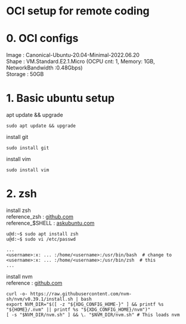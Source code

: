 OCI setup for remote coding
===

# 0. OCI configs
Image : Canonical-Ubuntu-20.04-Minimal-2022.06.20  
Shape : VM.Standard.E2.1.Micro (OCPU cnt: 1, Memory: 1GB, NetworkBandwidth :0.48Gbps)  
Storage : 50GB

# 1. Basic ubuntu setup
apt update && upgrade
```console
sudo apt update && upgrade
```

install git
```console
sudo install git
```

install vim
```console
sudo install vim
```

# 2. zsh
install zsh  
reference_zsh : [github.com](https://github.com/ohmyzsh/ohmyzsh/wiki/Installing-ZSH#install-and-set-up-zsh-as-default "https://github.com/ohmyzsh/ohmyzsh/wiki/Installing-ZSH#install-and-set-up-zsh-as-default")  
reference_$SHELL : [askubuntu.com](https://askubuntu.com/questions/131823/how-to-make-zsh-the-default-shell "https://askubuntu.com/questions/131823/how-to-make-zsh-the-default-shell")  
```console
u@d:~$ sudo apt install zsh
u@d:~$ sudo vi /etc/passwd

...
<username>:x: ... :/home/<username>:/usr/bin/bash  # change to
<username>:x: ... :/home/<username>:/usr/bin/zsh  # this
...
```

install nvm  
reference : [github.com](https://github.com/nvm-sh/nvm#installing-and-updating "https://github.com/nvm-sh/nvm#installing-and-updating")
```console
curl -o- https://raw.githubusercontent.com/nvm-sh/nvm/v0.39.1/install.sh | bash
export NVM_DIR="$([ -z "${XDG_CONFIG_HOME-}" ] && printf %s "${HOME}/.nvm" || printf %s "${XDG_CONFIG_HOME}/nvm")"
[ -s "$NVM_DIR/nvm.sh" ] && \. "$NVM_DIR/nvm.sh" # This loads nvm
```